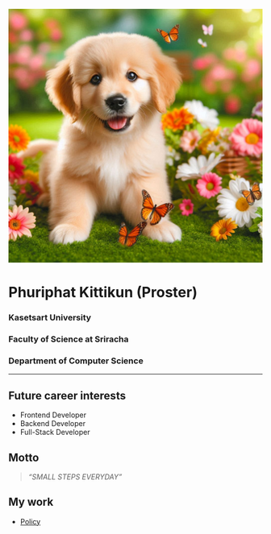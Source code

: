 ![Cute Golden Retriever](/images//A%20cute%20golden%20retriever%20puppy.jpg)

# Phuriphat Kittikun (Proster)

### **Kasetsart University**

### **Faculty of Science at Sriracha**

### Department of Computer Science

---

## Future career interests

- Frontend Developer
- Backend Developer
- Full-Stack Developer

## Motto

> _“SMALL STEPS EVERYDAY”_

## My work

- [Policy](https://prxsss.github.io/policy)
